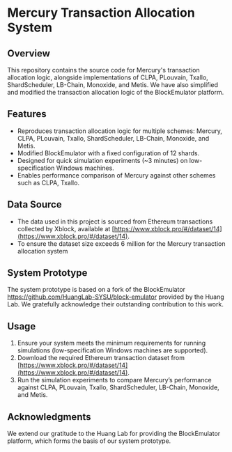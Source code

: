 # Mercury Transaction Allocation System

## Overview

This repository contains the source code for Mercury's transaction allocation logic, alongside implementations of CLPA, PLouvain, Txallo, ShardScheduler, LB-Chain, Monoxide, and Metis. We have also simplified and modified the transaction allocation logic of the BlockEmulator platform.

## Features

- Reproduces transaction allocation logic for multiple schemes: Mercury, CLPA, PLouvain, Txallo, ShardScheduler, LB-Chain, Monoxide, and Metis.
- Modified BlockEmulator with a fixed configuration of 12 shards.
- Designed for quick simulation experiments (~3 minutes) on low-specification Windows machines.
- Enables performance comparison of Mercury against other schemes such as CLPA, Txallo.

## Data Source

- The data used in this project is sourced from Ethereum transactions collected by Xblock, available at [https://www.xblock.pro/#/dataset/14](https://www.xblock.pro/#/dataset/14). 
- To ensure the dataset size exceeds 6 million for the Mercury transaction allocation system

## System Prototype

The system prototype is based on a fork of the BlockEmulator https://github.com/HuangLab-SYSU/block-emulator provided by the Huang Lab. We gratefully acknowledge their outstanding contribution to this work.

## Usage

1. Ensure your system meets the minimum requirements for running simulations (low-specification Windows machines are supported).
2. Download the required Ethereum transaction dataset from [https://www.xblock.pro/#/dataset/14](https://www.xblock.pro/#/dataset/14).
3. Run the simulation experiments to compare Mercury’s performance against CLPA, PLouvain, Txallo, ShardScheduler, LB-Chain, Monoxide, and Metis.

## Acknowledgments

We extend our gratitude to the Huang Lab for providing the BlockEmulator platform, which forms the basis of our system prototype.
